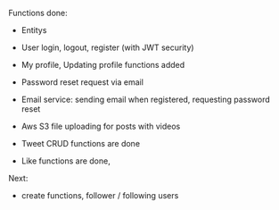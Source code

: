 Functions done:
- Entitys
- User login, logout, register (with JWT security)
- My profile, Updating profile functions added
- Password reset request via email
- Email service:
    sending email when registered, requesting password reset
-  Aws S3 file uploading for posts with videos

- Tweet CRUD functions are done

- Like functions are done,

Next:
+ create functions, follower / following users

